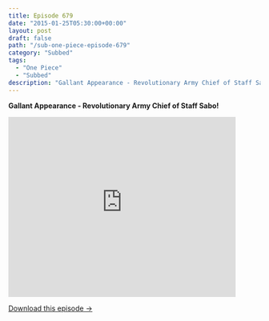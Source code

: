 ```yaml
---
title: Episode 679
date: "2015-01-25T05:30:00+00:00"
layout: post
draft: false
path: "/sub-one-piece-episode-679"
category: "Subbed"
tags:
  - "One Piece"
  - "Subbed"
description: "Gallant Appearance - Revolutionary Army Chief of Staff Sabo!"
---
```


**Gallant Appearance - Revolutionary Army Chief of Staff Sabo!**

<iframe width="640" height="360" src="https://www.rapidvideo.com/e/G6FRPGBGF0" frameborder="0" marginwidth=0 marginheight=0 scrolling=no allowfullscreen style="max-width:90%;"></iframe>

<a href="http://ouo.io/qs/eCodkFEQ?s=https://www.rapidvideo.com/d/G6FRPGBGF0" class="styled_a">Download this episode →</a>

